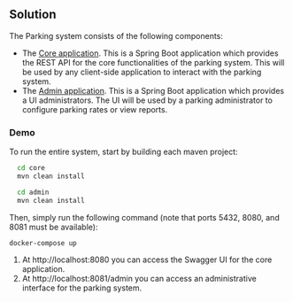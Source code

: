 ## Solution

The Parking system consists of the following components:

* The [Core application](core). This is a Spring Boot application which provides the REST API for the core functionalities of the parking system. This will be used by any client-side application to interact with the parking system.
* The [Admin application](core). This is a Spring Boot application which provides a UI administrators. The UI will be used by a parking administrator to configure parking rates or view reports.

### Demo

To run the entire system, start by building each maven project:

```bash
  cd core
  mvn clean install
```

```bash
  cd admin
  mvn clean install
```

Then, simply run the following command (note that ports 5432, 8080, and 8081 must be available):

```bash
docker-compose up
```

1. At http://localhost:8080 you can access the Swagger UI for the core application. 
2. At http://localhost:8081/admin you can access an administrative interface for the parking system. 
